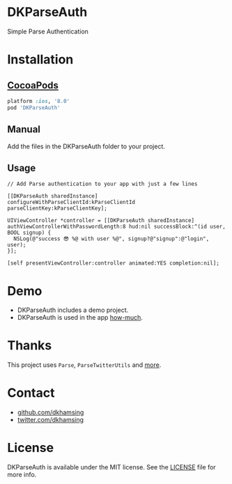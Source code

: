 # DKParseAuth

Simple Parse Authentication

# Installation

## [CocoaPods](https://cocoapods.org/)

``` ruby
platform :ios, '8.0'
pod 'DKParseAuth'
```

## Manual

Add the files in the DKParseAuth folder to your project.

## Usage

``` objc
// Add Parse authentication to your app with just a few lines

[[DKParseAuth sharedInstance] configureWithParseClientId:kParseClientId parseClientKey:kParseClientKey];

UIViewController *controller = [[DKParseAuth sharedInstance] authViewControllerWithPasswordLength:8 hud:nil successBlock:^(id user, BOOL signup) {
  NSLog(@"success 😎 %@ with user %@", signup?@"signup":@"login", user);        
}];
    
[self presentViewController:controller animated:YES completion:nil];
```

# Demo

- DKParseAuth includes a demo project.
- DKParseAuth is used in the app [how-much](https://github.com/dkhamsing/how-much).

# Thanks

This project uses `Parse`, `ParseTwitterUtils` and [more](DKParseAuth.podspec).

# Contact

- [github.com/dkhamsing](https://github.com/dkhamsing)
- [twitter.com/dkhamsing](https://twitter.com/dkhamsing)

# License

DKParseAuth is available under the MIT license. See the [LICENSE](LICENSE) file for more info.
